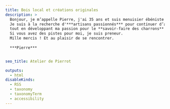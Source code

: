 ```yaml
---
title: Bois local et créations originales
description: >
  Bonjour, je m’appelle Pierre, j'ai 35 ans et suis menuisier ébéniste depuis peu. 
  Je suis à la recherche d'***artisans passionnés*** pour continuer d’apprendre à travailler le **bois massif** (escalier, portes, fenêtres, etc.)
  tout en développant ma passion pour le **savoir-faire des charrons** en partageant un ***atelier***.
  Si vous avez des pistes pour moi, je suis preneur.
  Mille mercis ! Et au plaisir de se rencontrer.
  
  ***Pierre***


seo_title: Atelier de Pierrot

outputs:
  - html
disableKinds:
  - RSS
  - taxonomy
  - taxonomyTerm
  - accessibility
---
```

